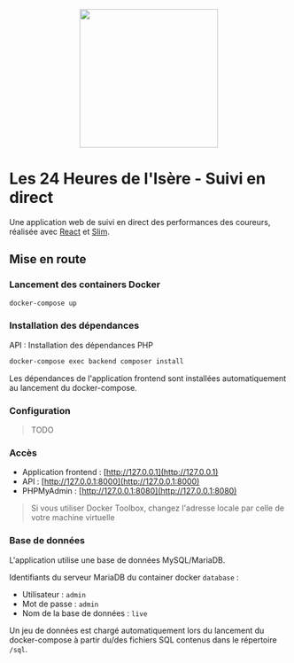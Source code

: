 <div align="center">
    <img src="https://www.24hisere.fr/data/images/logo/24hisere.svg" height="250">
</div>

# Les 24 Heures de l'Isère - Suivi en direct

Une application web de suivi en direct des performances des coureurs, réalisée avec [React](https://reactjs.org/) et [Slim](https://www.slimframework.com/).

## Mise en route

### Lancement des containers Docker

```bash
docker-compose up
```

### Installation des dépendances

API : Installation des dépendances PHP

```bash
docker-compose exec backend composer install
```

Les dépendances de l'application frontend sont installées automatiquement au lancement du docker-compose.

### Configuration

> TODO


### Accès

- Application frontend : [http://127.0.0.1](http://127.0.0.1)
- API : [http://127.0.0.1:8000](http://127.0.0.1:8000)
- PHPMyAdmin : [http://127.0.0.1:8080](http://127.0.0.1:8080)

> Si vous utiliser Docker Toolbox, changez l'adresse locale par celle de votre machine virtuelle

### Base de données

L'application utilise une base de données MySQL/MariaDB.

Identifiants du serveur MariaDB du container docker `database` :
- Utilisateur : `admin`
- Mot de passe : `admin`
- Nom de la base de données : `live`

Un jeu de données est chargé automatiquement lors du lancement du docker-compose à partir du/des fichiers SQL contenus dans le répertoire `/sql`.
